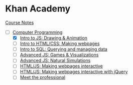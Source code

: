 # Khan Academy

[Course Notes](https://github.com/genesisgabiola/khanacademy)

- [ ] [Computer Programming](https://www.khanacademy.org/computing/computer-programming)
  - [x] [Intro to JS: Drawing & Animation](https://www.khanacademy.org/computing/computer-programming/programming)
  - [ ] [Intro to HTML/CSS: Making webpages](https://www.khanacademy.org/computing/computer-programming/html-css)
  - [ ] [Intro to SQL: Querying and managing data](https://www.khanacademy.org/computing/computer-programming/sql)
  - [ ] [Advanced JS: Games & Visualizations](https://www.khanacademy.org/computing/computer-programming/programming-games-visualizations)
  - [ ] [Advanced JS: Natural Simulations](https://www.khanacademy.org/computing/computer-programming/programming-natural-simulations)
  - [ ] [HTML/JS: Making webpages interactive](https://www.khanacademy.org/computing/computer-programming/html-css-js)
  - [ ] [HTML/JS: Making webpages interactive with jQuery](https://www.khanacademy.org/computing/computer-programming/html-js-jquery)
  - [ ] [Meet the professional](https://www.khanacademy.org/computing/computer-programming/meet-the-computing-professional)